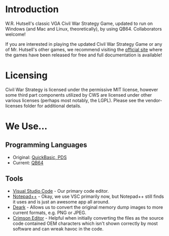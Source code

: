 # Introduction
W.R. Hutsell's classic VGA Civil War Strategy Game, updated to run on Windows (and Mac and Linux, theoretically), by using QB64. Collaborators welcome!

If you are interested in playing the updated Civil War Strategy Game or any of Mr. Hutsell's other games, we recommend visiting the [official site](https://hutsellgames.com/) where the games have been released for free and full documentation is available!

# Licensing
Civil War Strategy is licensed under the permissive MIT license, however some third part components utilized by CWS are licensed under other various licenses (perhaps most notably, the LGPL). Please see the vendor-licenses folder for additional details.

# We Use...
## Programming Languages
* Original: [QuickBasic, PDS](https://en.wikipedia.org/wiki/QuickBASIC)
* Current: [QB64](https://www.qb64.org/)
## Tools
* [Visual Studio Code](https://code.visualstudio.com/) - Our primary code editor.
* [Notepad++](https://notepad-plus-plus.org/) - Okay, we use VSC primarily now, but Notepad++ still finds it uses and is just an awesome app all around.
* [Deark](http://entropymine.com/deark/) - Allows us to convert the original memory dump images to more current formats, e.g. PNG or JPEG.
* [Crimson Editor](http://www.crimsoneditor.com/) - Helpful when initially converting the files as the source code contained OEM characters which isn't shown correctly by most software and can wreak havoc in the code.
